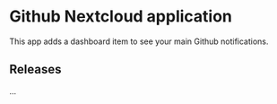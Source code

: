 # Github Nextcloud application

This app adds a dashboard item to see your main Github notifications.

## Releases

...
